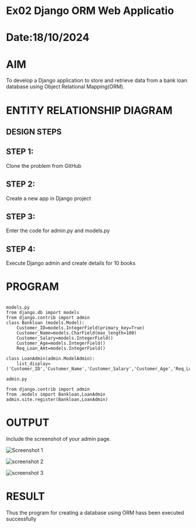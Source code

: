 # Ex02 Django ORM Web Applicatio
# Date:18/10/2024
# AIM
To develop a Django application to store and retrieve data from a bank loan database using Object Relational Mapping(ORM).

# ENTITY RELATIONSHIP DIAGRAM
## DESIGN STEPS
## STEP 1:
Clone the problem from GitHub

## STEP 2:
Create a new app in Django project

## STEP 3:
Enter the code for admin.py and models.py

## STEP 4:
Execute Django admin and create details for 10 books

# PROGRAM

```

models.py
from django.db import models
from django.contrib import admin
class Bankloan (models.Model):
    Customer_ID=models.IntegerField(primary_key=True)
    Customer_Name=models.CharField(max_length=100)
    Customer_Salary=models.IntegerField()
    Customer_Age=models.IntegerField()
    Req_Loan_Amt=models.IntegerField()
 
class LoanAdmin(admin.ModelAdmin):
    list_display=('Customer_ID','Customer_Name','Customer_Salary','Customer_Age','Req_Loan_Amt')

admin.py

from django.contrib import admin
from .models import Bankloan,LoanAdmin
admin.site.register(Bankloan,LoanAdmin)

```
# OUTPUT
Include the screenshot of your admin page.

![Screenshot 1](https://github.com/user-attachments/assets/31071ea5-4645-4f57-b0cf-153144d15318)

![screenshot 2](https://github.com/user-attachments/assets/f8e35347-7d76-4282-8d4c-f1c8670de2eb)

![screenshot 3](https://github.com/user-attachments/assets/b33c283d-eb4b-41a4-b4c2-f7db56173d33)




# RESULT
Thus the program for creating a database using ORM hass been executed successfully
